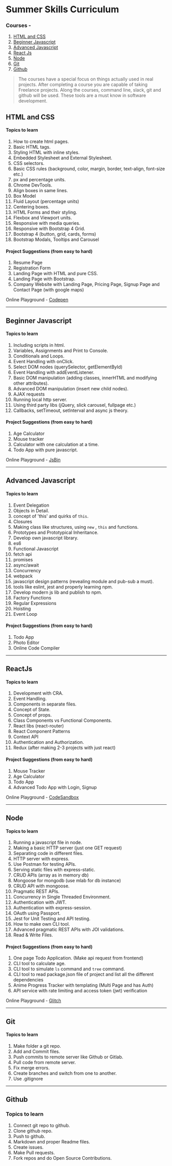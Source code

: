 # Summer Skills Curriculum

### Courses -

1. [HTML and CSS](#html-css)
1. [Beginner Javascript](#beginner-js)
1. [Advanced Javascript](#advanced-js)
1. [React Js](#reactjs)
1. [Node](#node)
1. [Git](#git)
1. [Github](#github)

> The courses have a special focus on things actually used in real projects. After completing a course you are capable of taking Freelance projects. Along the courses, command line, slack, git and github will be used. These tools are a must know in software development.

## <a id="html-css">HTML and CSS</a>

#### Topics to learn

1. How to create html pages.
1. Basic HTML tags.
1. Styling HTML with inline styles.
1. Embedded Stylesheet and External Stylesheet.
1. CSS selectors.
1. Basic CSS rules (background, color, margin, border, text-align, font-size etc.)
1. px and percentage units.
1. Chrome DevTools.
1. Align boxes in same lines.
1. Box Model
1. Fluid Layout (percentage units)
1. Centering boxes.
1. HTML Forms and their styling.
1. Flexbox and Viewport units.
1. Responsive with media queries.
1. Responsive with Bootstrap 4 Grid.
1. Bootstrap 4 (button, grid, cards, forms)
1. Bootstrap Modals, Tooltips and Carousel

#### Project Suggestions (from easy to hard)

1. Resume Page
1. Registration Form
1. Landing Page with HTML and pure CSS.
1. Landing Page with Bootstrap.
1. Company Website with Landing Page, Pricing Page, Signup Page and Contact Page (with google maps)

Online Playground - [Codepen](http://codepen.io)

---

## <a id="beginner-js">Beginner Javascript</a>

#### Topics to learn

1. Including scripts in html.
1. Variables, Assignments and Print to Console.
1. Conditionals and Loops.
1. Event Handling with onClick.
1. Select DOM nodes (querySelector, getElementById)
1. Event Handling with addEventListener.
1. Basic DOM manipulation (adding classes, innerHTML and modifying other attributes).
1. Advanced DOM manipulation (insert new child nodes).
1. AJAX requests
1. Running local http server.
1. Using third party libs (jQuery, slick carousel, fullpage etc.)
1. Callbacks, setTimeout, setInterval and async js theory.


#### Project Suggestions (from easy to hard)

1. Age Calculator
1. Mouse tracker
1. Calculator with one calculation at a time.
1. Todo App with pure javascript.

Online Playground - [JsBin](http://jsbin.com)

---

## <a id="advanced-js">Advanced Javascript</a>

#### Topics to learn

1. Event Delegation
1. Objects in Detail.
1. concept of 'this' and quirks of `this`.
1. Closures
1. Making class like structures, using `new` , `this` and functions.
1. Prototypes and Prototypical Inheritance.
1. Develop own javascript library.
1. es6
1. Functional Javascript
1. fetch api
1. promises
1. async/await
1. Concurrency
1. webpack
1. javascript design patterns (revealing module and pub-sub a must).
1. tools like eslint, jest and properly learning npm.
1. Develop modern js lib and publish to npm.
1. Factory Functions
1. Regular Expressions
1. Hoisting
1. Event Loop

#### Project Suggestions (from easy to hard)

1. Todo App
1. Photo Editor
1. Online Code Compiler

---

## <a id="reactjs">ReactJs</a>

#### Topics to learn

1. Development with CRA.
1. Event Handling.
1. Components in separate files.
1. Concept of State.
1. Concept of props.
1. Class Components vs Functional Components.
1. React libs (react-router)
1. React Component Patterns
1. Context API
1. Authentication and Authorization.
1. Redux (after making 2-3 projects with just react)

#### Project Suggestions (from easy to hard)

1. Mouse Tracker
1. Age Calculator
1. Todo App
1. Advanced Todo App with Login, Signup

Online Playground - [CodeSandbox](http://codesandbox.io)

---

## <a id="node">Node</a>

#### Topics to learn

1. Running a javascript file in node.
1. Making a basic HTTP server (just one GET request)
1. Separating code in different files.
1. HTTP server with express.
1. Use Postman for testing APIs.
1. Serving static files with express-static.
1. CRUD APIs (array as in memory db)
1. Mongoose for mongodb (use mlab for db instance)
1. CRUD API with mongoose.
1. Pragmatic REST APIs.
1. Concurrency in Single Threaded Environment.
1. Authentication with JWT.
1. Authentication with express-session.
1. OAuth using Passport.
1. Jest for Unit Testing and API testing.
1. How to make own CLI tool.
1. Advanced pragmatic REST APIs with JOI validations.
1. Read & Write Files.

#### Project Suggestions (from easy to hard)

1. One page Todo Application. (Make api request from frontend)
1. CLI tool to calculate age.
1. CLI tool to simulate `ls` command and `tree` command.
1. CLI tool to read package.json file of project and list all the different dependencies
1. Anime Progress Tracker with templating (Multi Page and has Auth)
1. API service with rate limiting and access token (jwt) verification

Online Playground - [Glitch](https://glitch.com)

---

## <a id="git">Git</a>

#### Topics to learn

1. Make folder a git repo.
1. Add and Commit files.
1. Push commits to remote server like Github or Gitlab.
1. Pull code from remote server.
1. Fix merge errors.
1. Create branches and switch from one to another.
1. Use .gitignore
---

## <a id="github">Github</a>

### Topics to learn

1. Connect git repo to github.
1. Clone github repo.
1. Push to github.
1. Markdown and proper Readme files.
1. Create issues.
1. Make Pull requests.
1. Fork repos and do Open Source Contributions.
